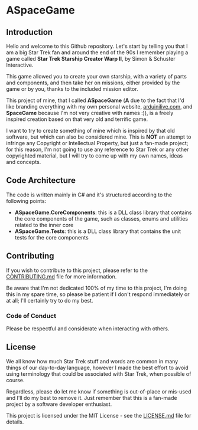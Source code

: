 # ASpaceGame

## Introduction

Hello and welcome to this Github repository. Let's start by telling you that I am a big Star Trek fan and around the end of the 90s I remember playing a game called **Star Trek Starship Creator Warp II**, by Simon & Schuster Interactive.

This game allowed you to create your own starship, with a variety of parts and components, and then take her on missions, either provided by the game or by you, thanks to the included mission editor.

This project of mine, that I called **ASpaceGame** (**A** due to the fact that I'd like branding everything with my own personal website, [arduinilive.com](https://www.arduinilive.com), and **SpaceGame** because I'm not very creative with names :)), is a freely inspired creation based on that very old and terrific game.

I want to try to create something of mine which is inspired by that old software, but which can also be considered mine. This is **NOT** an attempt to infringe any Copyright or Intellectual Property, but just a fan-made project; for this reason, I'm not going to use any reference to Star Trek or any other copyrighted material, but I will try to come up with my own names, ideas and concepts.

## Code Architecture

The code is written mainly in C# and it's structured according to the following points:

- **ASpaceGame.CoreComponents**: this is a DLL class library that contains the core components of the game, such as classes, enums and utilities related to the inner core
- **ASpaceGame.Tests**: this is a DLL class library that contains the unit tests for the core components

## Contributing

If you wish to contribute to this project, please refer to the [CONTRIBUTING.md](CONTRIBUTING.md) file for more information.

Be aware that I'm not dedicated 100% of my time to this project, I'm doing this in my spare time, so please be patient if I don't respond immediately or at all; I'll certainly try to do my best.

### Code of Conduct

Please be respectful and considerate when interacting with others.

## License

We all know how much Star Trek stuff and words are common in many things of our day-to-day language, however I made the best effort to avoid using terminology that could be associated with Star Trek, when possible of course.

Regardless, please do let me know if something is out-of-place or mis-used and I'll do my best to remove it. Just remember that this is a fan-made project by a software developer enthusiast.

This project is licensed under the MIT License - see the [LICENSE.md](LICENSE.md) file for details.
